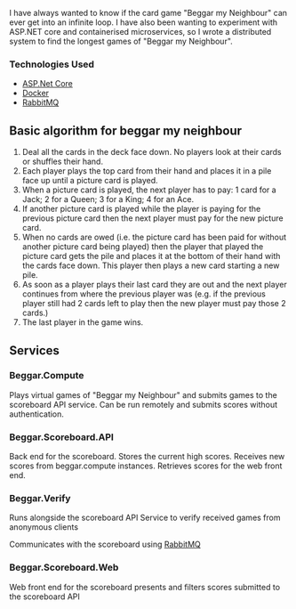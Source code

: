 I have always wanted to know if the card game "Beggar my Neighbour" can ever get into an infinite loop.
I have also been wanting to experiment with ASP.NET core and containerised microservices, so I wrote a distributed system to find the longest games of "Beggar my Neighbour".

### Technologies Used
- [ASP.Net Core](https://www.asp.net/)
- [Docker](https://www.docker.com/)
- [RabbitMQ](http://www.rabbitmq.com/)

## Basic algorithm for beggar my neighbour

1. Deal all the cards in the deck face down. No players look at their cards or shuffles their hand.
2. Each player plays the top card from their hand and places it in a pile face up until a picture card is played.
3. When a picture card is played, the next player has to pay: 
	1 card for a Jack;
	2 for a Queen;
	3 for a King;
	4 for an Ace.
4. If another picture card is played while the player is paying for the previous picture card then the next player must pay for the new picture card.
5. When no cards are owed (i.e. the picture card has been paid for without another picture card being played) then the player that played the picture card gets the pile and places it at the bottom of their hand with the cards face down. This player then plays a new card starting a new pile.
6. As soon as a player plays their last card they are out and the next player continues from where the previous player was (e.g. if the previous player still had 2 cards left to play then the new player must pay those 2 cards.) 
7. The last player in the game wins.

## Services

### Beggar.Compute
Plays virtual games of "Beggar my Neighbour" and submits games to the scoreboard API service.
Can be run remotely and submits scores without authentication.

### Beggar.Scoreboard.API
Back end for the scoreboard. Stores the current high scores.
Receives new scores from beggar.compute instances.
Retrieves scores for the web front end.

### Beggar.Verify
Runs alongside the scoreboard API Service to verify received games from anonymous clients

Communicates with the scoreboard using [RabbitMQ](http://www.rabbitmq.com/)

### Beggar.Scoreboard.Web
Web front end for the scoreboard presents and filters scores submitted to the scoreboard API
